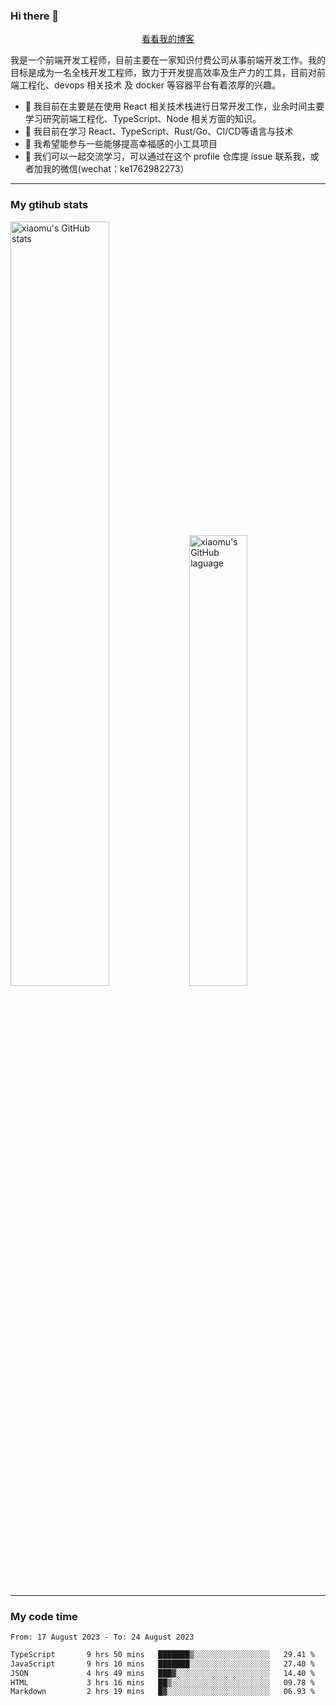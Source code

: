 ### Hi there 👋

<p align="center">
  <a href="https://blog.realjacket.site/">看看我的博客</a>
</p>

我是一个前端开发工程师，目前主要在一家知识付费公司从事前端开发工作。我的目标是成为一名全栈开发工程师，致力于开发提高效率及生产力的工具，目前对前端工程化、devops 相关技术 及 docker 等容器平台有着浓厚的兴趣。

- 🔭 我目前在主要是在使用 React 相关技术栈进行日常开发工作，业余时间主要学习研究前端工程化、TypeScript、Node 相关方面的知识。
- 🌱 我目前在学习 React、TypeScript、Rust/Go、CI/CD等语言与技术
- 👯 我希望能参与一些能够提高幸福感的小工具项目
- 💬 我们可以一起交流学习，可以通过在这个 profile 仓库提 issue 联系我，或者加我的微信(wechat：ke1762982273）

***

### My gtihub stats

<a><img src="https://github-readme-stats-git-masterrstaa-rickstaa.vercel.app/api?username=real-jacket&&show_icons=true" title="xiaomu's GitHub stats" alt="xiaomu's GitHub stats" style="width:56%;"/></a>
<a><img src="https://github-readme-stats-git-masterrstaa-rickstaa.vercel.app/api/top-langs/?username=real-jacket&layout=compact" title="xiaomu's GitHub laguage" alt="xiaomu's GitHub laguage" style="width:43%;"/><a/>

***

### My code time

<!--START_SECTION:waka-->

```txt
From: 17 August 2023 - To: 24 August 2023

TypeScript       9 hrs 50 mins   ███████▒░░░░░░░░░░░░░░░░░   29.41 %
JavaScript       9 hrs 10 mins   ███████░░░░░░░░░░░░░░░░░░   27.40 %
JSON             4 hrs 49 mins   ███▓░░░░░░░░░░░░░░░░░░░░░   14.40 %
HTML             3 hrs 16 mins   ██▒░░░░░░░░░░░░░░░░░░░░░░   09.78 %
Markdown         2 hrs 19 mins   █▓░░░░░░░░░░░░░░░░░░░░░░░   06.93 %
```

<!--END_SECTION:waka-->
